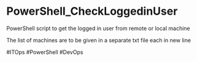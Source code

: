 # PowerShell_CheckLoggedinUser
PowerShell script to get the logged in user from remote or local machine

The list of machines are to be given in a separate txt file each in new line



#ITOps #PowerShell #DevOps

